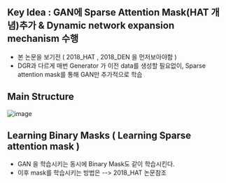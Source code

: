## Key Idea : GAN에 Sparse Attention Mask(HAT 개념)추가 & Dynamic network expansion mechanism 수행
- 본 논문을 보기전 ( 2018_HAT , 2018_DEN 을 먼저보아야함 )
- DGR과 다르게 매번 Generator 가 이전 data를 생성할 필요없이, Sparse attention mask를 통해 GAN만 추가적으로 학습

## Main Structure
![image](https://user-images.githubusercontent.com/98244339/167539484-26094f00-f608-4d69-94cf-5a64e650e54b.png)


## Learning Binary Masks ( Learning Sparse attention mask )
- GAN 을 학습시키는 동시에 Binary Mask도 같이 학습시킨다.
- 이후 mask를 학습시키는 방법은 --> 2018_HAT 논문참조

## 


